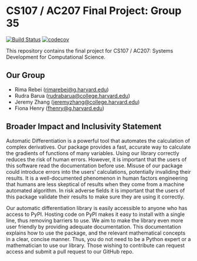 # CS107 / AC207 Final Project: Group 35
[![Build Status](https://app.travis-ci.com/cs107-colorful-axolotls/cs107-FinalProject.svg?token=ZvYfxRsfqtpLRB2YV7j4&branch=main)](https://app.travis-ci.com/cs107-colorful-axolotls/cs107-FinalProject)
[![codecov](https://codecov.io/gh/cs107-colorful-axolotls/cs107-FinalProject/branch/main/graph/badge.svg?token=J6U60S0D48)](https://codecov.io/gh/cs107-colorful-axolotls/cs107-FinalProject)

This repository contains the final project for CS107 / AC207: Systems Development for Computational Science.

## Our Group

* Rima Rebei (rimarebei@g.harvard.edu)
* Rudra Barua (rudrabarua@college.harvard.edu)
* Jeremy Zhang (jeremyzhang@college.harvard.edu)
* Fiona Henry (fhenry@g.harvard.edu)

## Broader Impact and Inclusivity Statement

Automatic Differentiation is a powerful tool that automates the calculation of complex derivatives. Our package provides a fast, accurate way to calculate the gradients of functions of many variables.  Using our library correctly reduces the risk of human errors. However, it is important that the users of this software read the documentation before use. Misuse of our package could introduce errors into the users’ calculations, potentially invaliding their results. It is a well-documented phenomenon in human factors engineering that humans are less skeptical of results when they come from a machine automated algorithm. In risk adverse fields it is important that the users of this package validate their results to make sure they are using it correctly. 

Our automatic differentiation library is easily accessible to anyone who has access to PyPI. Hosting code on PyPI makes it easy to install with a single line, thus removing barriers to use. We aim to make the library even more user friendly by providing adequate documentation. This documentation explains how to use the package, and the relevant mathematical concepts in a clear, concise manner. Thus, you do not need to be a Python expert or a mathematician to use our library. Those wishing to contribute can request access and submit a pull request to our GitHub repo.
